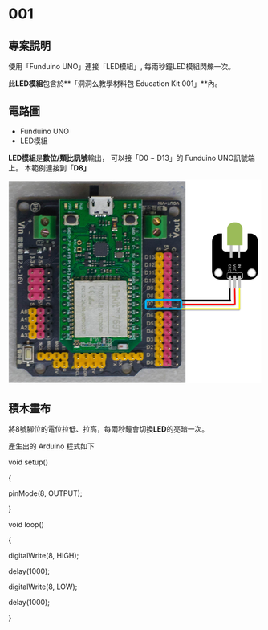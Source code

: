 # 001

## 專案說明

使用「Funduino UNO」連接「LED模組」, 每兩秒鐘LED模組閃爍一次。

此**LED模組**包含於**「洞洞么教學材料包 Education Kit 001」**內。

## 電路圖

* Funduino UNO
* LED模組

**LED模組**是**數位/類比訊號**輸出， 可以接「D0 ~ D13」的 Funduino UNO訊號端上。 本範例連接到「**D8」**

![](../../.gitbook/assets/0.png)

## 積木畫布

將8號腳位的電位拉低、拉高，每兩秒鐘會切換**LED**的亮暗一次。

產生出的 Arduino 程式如下

void setup\(\)

{

 pinMode\(8, OUTPUT\);

}

void loop\(\)

{

 digitalWrite\(8, HIGH\);

 delay\(1000\);

 digitalWrite\(8, LOW\);

 delay\(1000\);

}


